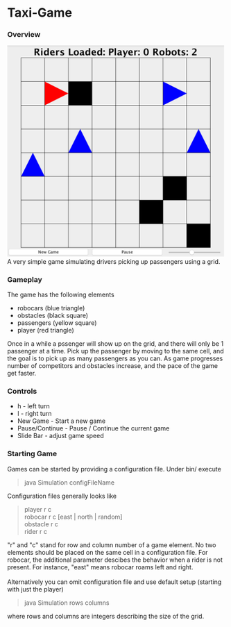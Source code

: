 # Taxi-Game
### Overview
<img src="sample.png" width="500">
A very simple game simulating drivers picking up passengers using a grid.

### Gameplay
The game has the following elements
- robocars (blue triangle)
- obstacles (black square)
- passengers (yellow square)
- player (red triangle)<br>

Once in a while a pssenger will show up on the grid, and there will only be 1 passenger at a time. Pick up the passenger by moving to the same cell, and the goal is to pick up as many passengers as you can. As game progresses number of competitors and obstacles increase, and the pace of the game get faster.
### Controls
- h - left turn
- l - right turn
- New Game - Start a new game
- Pause/Continue - Pause / Continue the current game
- Slide Bar - adjust game speed
### Starting Game
Games can be started by providing a configuration file. Under bin/ execute 
> java Simulation configFileName

Configuration files generally looks like
> player r c<br>
> robocar r c [east | north | random]<br>
> obstacle r c<br>
> rider r c<br>

"r" and "c" stand for row and column number of a game element. No two elements should be placed on the same cell in a configuration file. For robocar, the additional parameter descibes the behavior when a rider is not present. For instance, "east" means robocar roams left and right.<br>
<br>
Alternatively you can omit configuration file and use default setup (starting with just the player)
> java Simulation rows columns

where rows and columns are integers describing the size of the grid.
